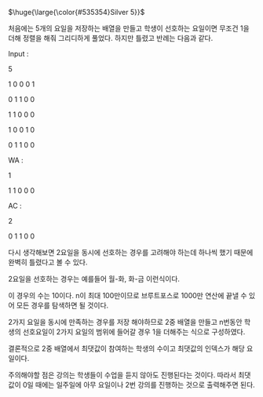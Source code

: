<p>$\huge{\large{\color{#535354}Silver 5}}$</p>

처음에는 5개의 요일을 저장하는 배열을 만들고 학생이 선호하는 요일이면 무조건 1을 더해 정렬을 해줘 그리디하게 풀었다. 하지만 틀렸고 반례는 다음과 같다.

Input :

5

1 0 0 0 1

0 1 1 0 0

1 1 0 0 0

1 0 0 1 0

0 1 1 0 0

WA :

1

1 1 0 0 0

AC :

2

0 1 1 0 0

다시 생각해보면 2요일을 동시에 선호하는 경우를 고려해야 하는데 하나씩 했기 때문에 완벽히 틀렸다고 볼 수 있다.

2요일을 선호하는 경우는 예를들어 월-화, 화-금 이런식이다.

이 경우의 수는 10이다. n이 최대 100만이므로 브루트포스로 1000만 연산에 끝낼 수 있어 모든 경우를 탐색하면 될 것이다.

2가지 요일을 동시에 만족하는 경우를 저장 해야하므로 2중 배열을 만들고 n번동안 학생의 선호요일이 2가지 요일의 범위에 들어갈 경우 1을 더해주는 식으로 구성하였다.

결론적으로 2중 배열에서 최댓값이 참여하는 학생의 수이고 최댓값의 인덱스가 해당 요일이다.

주의해야할 점은 강의는 학생들이 수업을 듣지 않아도 진행된다는 것이다. 따라서 최댓값이 0일 때에는 일주일에 아무 요일이나 2번 강의를 진행하는 것으로 출력해주면 된다.


